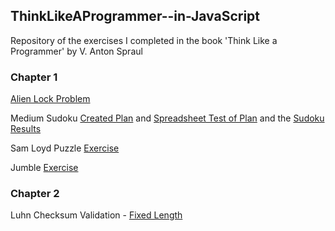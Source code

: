 ## ThinkLikeAProgrammer--in-JavaScript 

Repository of the exercises I completed in the book 'Think Like a Programmer' by V. Anton Spraul

### Chapter 1

[Alien Lock Problem](chapter_1/alien_lock_problem-think_like_a_programmer.pdf)

Medium Sudoku [Created Plan](chapter_1/mediumSudoku.pdf) and [Spreadsheet Test of Plan](chapter_1/medSudokuTrialSpreadsheet.pdf) and the [Sudoku Results](chapter_1/sudokuTrial.pdf)

Sam Loyd Puzzle [Exercise](chapter_1/samLoydExercise.pdf)

Jumble [Exercise](chapter_1/jumble.pdf)

### Chapter 2

Luhn Checksum Validation - [Fixed Length](chapter_2/luhnChecksumValidationFixedLength_inProgress.pdf)

